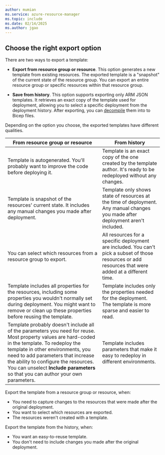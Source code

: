 ```yaml
---
author: mumian
ms.service: azure-resource-manager
ms.topic: include
ms.date: 02/14/2025
ms.author: jgao
---
```


## Choose the right export option

There are two ways to export a template:

* **Export from resource group or resource**. This option generates a new template from existing resources. The exported template is a "snapshot" of the current state of the resource group. You can export an entire resource group or specific resources within that resource group.

* **Save from history**. This option supports exporting only ARM JSON templates. It retrieves an exact copy of the template used for deployment, allowing you to select a specific deployment from the deployment history. After exporting, you can [decompile](./decompile.md) them into to Bicep files.

Depending on the option you choose, the exported templates have different qualities.

| From resource group or resource | From history |
| --------------------- | ----------------- |
| Template is autogenerated. You'll probably want to improve the code before deploying it. | Template is an exact copy of the one created by the template author. It's ready to be redeployed without any changes. |
| Template is snapshot of the resources' current state. It includes any manual changes you made after deployment. | Template only shows state of resources at the time of deployment. Any manual changes you made after deployment aren't included. |
| You can select which resources from a resource group to export. | All resources for a specific deployment are included. You can't pick a subset of those resources or add resources that were added at a different time. |
| Template includes all properties for the resources, including some properties you wouldn't normally set during deployment. You might want to remove or clean up these properties before reusing the template. | Template includes only the properties needed for the deployment. The template is more sparse and easier to read. |
| Template probably doesn't include all of the parameters you need for reuse. Most property values are hard-coded in the template. To redeploy the template in other environments, you need to add parameters that increase the ability to configure the resources.  You can unselect **Include parameters** so that you can author your own parameters. | Template includes parameters that make it easy to redeploy in different environments. |

Export the template from a resource group or resource, when:

* You need to capture changes to the resources that were made after the original deployment.
* You want to select which resources are exported.
* The resources weren't created with a template.

Export the template from the history, when:

* You want an easy-to-reuse template.
* You don't need to include changes you made after the original deployment.
